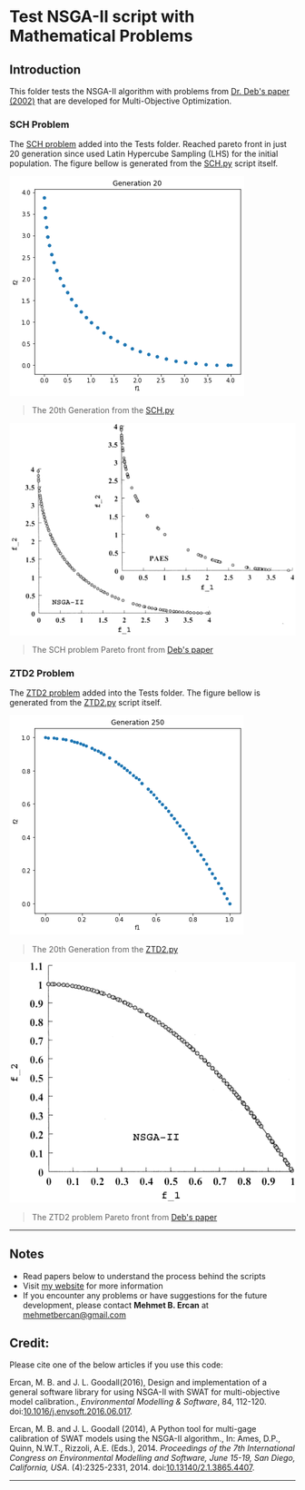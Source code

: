 # Test NSGA-II script with Mathematical Problems 



## Introduction

This folder tests the NSGA-II algorithm with problems from [Dr. Deb's paper (2002)](<https://ieeexplore.ieee.org/document/996017>) that are developed for Multi-Objective Optimization.


### SCH Problem

The [SCH problem](<https://github.com/mehmetbercan/NSGA-II_Python_for_SWAT_model/blob/5a484051b352d55123e97c11461588b15cda682b/Tests/SCH.py#L26>) added into the Tests folder. Reached pareto front in just 20 generation since used Latin Hypercube Sampling (LHS) for the initial population. The figure bellow is generated from the [SCH.py](<https://github.com/mehmetbercan/NSGA-II_Python_for_SWAT_model/blob/5a484051b352d55123e97c11461588b15cda682b/Tests/SCH.py>) script itself.

![SCH_Pareto](./images/SCH_Pareto.png "SCH_Pareto")
  > The 20th Generation from the [SCH.py](<https://github.com/mehmetbercan/NSGA-II_Python_for_SWAT_model/blob/5a484051b352d55123e97c11461588b15cda682b/Tests/SCH.py>)
 
![SCH_Pareto_Deb](./images/SCH_Pareto_Deb.png "SCH_Pareto_Deb")
  > The SCH problem Pareto front from [Deb's paper](<https://ieeexplore.ieee.org/document/996017>)
	

### ZTD2 Problem

The [ZTD2 problem](<https://github.com/mehmetbercan/NSGA-II_Python_for_SWAT_model/blob/26ad8ea880309e43ec1baf9986bf6f2f4716ccf4/Tests/ZTD2.py#L26>) added into the Tests folder. The figure bellow is generated from the [ZTD2.py](<https://github.com/mehmetbercan/NSGA-II_Python_for_SWAT_model/blob/26ad8ea880309e43ec1baf9986bf6f2f4716ccf4/Tests/ZTD2.py>) script itself.

![ZTD2_Pareto](./images/ZTD2_Pareto.png "ZTD2_Pareto")
  > The 20th Generation from the [ZTD2.py](<https://github.com/mehmetbercan/NSGA-II_Python_for_SWAT_model/blob/26ad8ea880309e43ec1baf9986bf6f2f4716ccf4/Tests/ZTD2.py>)
 
![ZTD2_Pareto_Deb](./images/ZTD2_Pareto_Deb.png "ZTD2_Pareto_Deb")
  > The ZTD2 problem Pareto front from [Deb's paper](<https://ieeexplore.ieee.org/document/996017>)
	
	
	
************
## Notes

*  Read papers below to understand the process behind the scripts
*  Visit [my website](<http://mehmetbercan.com/research/researchCal.html>) for more information
*  If you encounter any problems or have suggestions for the future development, please contact **Mehmet B. Ercan** at mehmetbercan@gmail.com


## Credit:

Please cite one of the below articles if you use this code:

Ercan, M. B. and J. L. Goodall(2016), Design and implementation of a general software library for using NSGA-II with SWAT for multi-objective model calibration., *Environmental Modelling & Software*, 84, 112-120. doi:[10.1016/j.envsoft.2016.06.017](<http://www.sciencedirect.com/science/article/pii/S1364815216302547>).

Ercan, M. B. and J. L. Goodall (2014), A Python tool for multi-gage calibration of SWAT models using the NSGA-II algorithm., In: Ames, D.P., Quinn, N.W.T., Rizzoli, A.E. (Eds.), 2014. *Proceedings of the 7th International Congress on Environmental Modelling and Software, June 15-19, San Diego, California, USA*. (4):2325-2331, 2014. doi:[10.13140/2.1.3865.4407](<https://www.researchgate.net/publication/264373424_A_Python_Tool_for_Multi-Gage_Calibration_of_SWAT_Models_using_the_NSGA-II_Algorithm?channel=doi&linkId=53da56850cf2631430c8182a&showFulltext=true>). 
************

